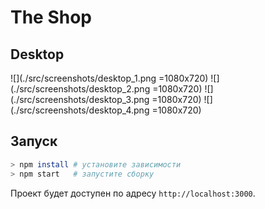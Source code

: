 # The Shop


## Desktop
![](./src/screenshots/desktop_1.png =1080x720)
![](./src/screenshots/desktop_2.png =1080x720)
![](./src/screenshots/desktop_3.png =1080x720)
![](./src/screenshots/desktop_4.png =1080x720)

## Запуск
```bash
> npm install # установите зависимости
> npm start   # запустите сборку
```

Проект будет доступен по адресу `http://localhost:3000`.

